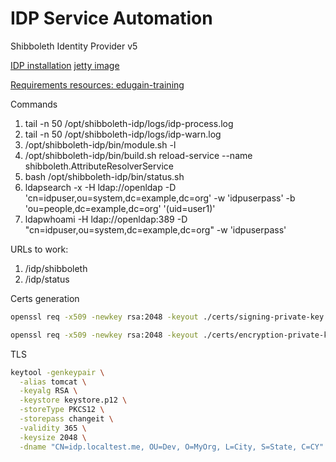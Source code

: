 # IDP Service Automation
Shibboleth Identity Provider v5


[IDP installation](https://shibboleth.atlassian.net/wiki/spaces/IDP5/pages/3199500577/Installation#Non-Windows-Installation)
[jetty image](https://hub.docker.com/layers/library/jetty/jdk17/images/sha256-99f1bff5a0cd2835cb2d64b03490bcdf288938a99a943a50882fdcea98496cfd)


[Requirements resources: edugain-training](https://github.com/GEANT/edugain-training/blob/main/UbuntuNet-Training-202401/tutorials/HOWTO-Install-and-Configure-a-Shibboleth-Identity-Provider-v5.md)


Commands
1. tail -n 50 /opt/shibboleth-idp/logs/idp-process.log
1. tail -n 50 /opt/shibboleth-idp/logs/idp-warn.log
1. /opt/shibboleth-idp/bin/module.sh -l
1. /opt/shibboleth-idp/bin/build.sh reload-service --name shibboleth.AttributeResolverService
1. bash /opt/shibboleth-idp/bin/status.sh
1. ldapsearch -x -H ldap://openldap -D 'cn=idpuser,ou=system,dc=example,dc=org' -w 'idpuserpass' -b 'ou=people,dc=example,dc=org' '(uid=user1)'
1. ldapwhoami -H ldap://openldap:389 -D "cn=idpuser,ou=system,dc=example,dc=org" -w 'idpuserpass'



URLs to work:
1. /idp/shibboleth
1. /idp/status


Certs generation
```bash
openssl req -x509 -newkey rsa:2048 -keyout ./certs/signing-private-key.pem -out ./certs/signing-certificate.pem -days 365 -nodes

openssl req -x509 -newkey rsa:2048 -keyout ./certs/encryption-private-key.pem -out ./certs/encryption-certificate.pem -days 365 -nodes

```


TLS

```bash
keytool -genkeypair \
  -alias tomcat \
  -keyalg RSA \
  -keystore keystore.p12 \
  -storeType PKCS12 \
  -storepass changeit \
  -validity 365 \
  -keysize 2048 \
  -dname "CN=idp.localtest.me, OU=Dev, O=MyOrg, L=City, S=State, C=CY"
```